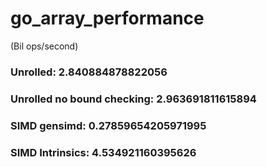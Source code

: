 # go_array_performance

(Bil ops/second)
### Unrolled: 2.840884878822056
### Unrolled no bound checking: 2.963691811615894
### SIMD gensimd: 0.27859654205971995
### SIMD Intrinsics: 4.534921160395626
